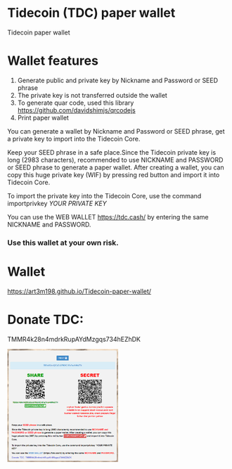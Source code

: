 # Tidecoin (TDC) paper wallet
Tidecoin paper wallet

# Wallet features
1. Generate public and private key by Nickname and Password or SEED phrase
2. The private key is not transferred outside the wallet
3. To generate quar code, used this library https://github.com/davidshimjs/qrcodejs
4. Print paper wallet

You can generate a wallet by Nickname and Password or SEED phrase, get a private key to import into the Tidecoin Core.

Keep your SEED phrase in a safe place.Since the Tidecoin private key is long (2983 characters), recommended to use NICKNAME and PASSWORD or SEED phrase to generate a paper wallet. After creating a wallet, you can copy this huge private key (WIF) by pressing red button and import it into Tidecoin Core. 

To import the private key into the Tidecoin Core, use the command importprivkey *YOUR PRIVATE KEY*

You can use the WEB WALLET https://tdc.cash/ by entering the same NICKNAME and PASSWORD.

### Use this wallet at your own risk.

# Wallet
https://art3m198.github.io/Tidecoin-paper-wallet/

# Donate TDC: 
TMMR4k28n4mdrkRupAYdMzgqs734hEZhDK

<img src="https://github.com/Art3m198/Tidecoin-paper-wallet/blob/main/assets/image/tide.PNG" width="50%" height="50%">  

